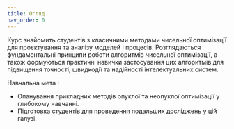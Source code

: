 ```yaml
---
title: Огляд
nav_order: 0
---
```



Курс знайомить студентів з класичними методами чисельної оптимізації для проєктування та аналізу моделей і процесів. Розглядаються фундаментальні принципи роботи алгоритмів чисельної оптимізації, а також  формуються практичні навички застосування цих алгоритмів для підвищення точності, швидкодії та надійності інтелектуальних систем.



Навчальна мета
: 
- Опанування прикладних методів опуклої та неопуклої оптимізації у глибокому навчанні.
- Підготовка студентів для проведення подальших досліджень у цій галузі.
